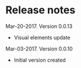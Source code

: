 # Release notes

Mar-20-2017. Version 0.0.13
* Visual elements update

Mar-03-2017. Version 0.0.10
* Initial version created

